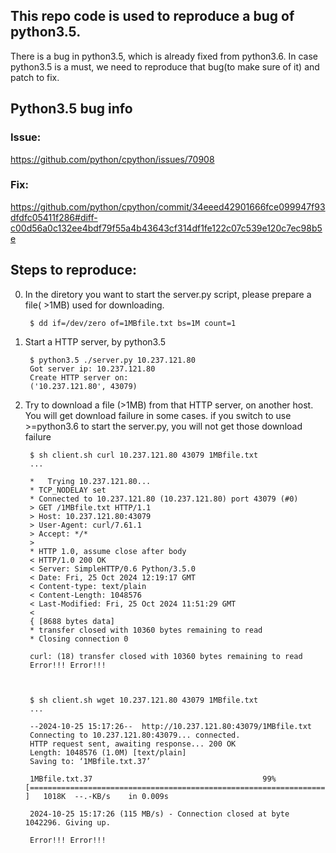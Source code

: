 ## This repo code is used to reproduce a bug of python3.5.

There is a bug in python3.5, which is already fixed from python3.6.
In case python3.5 is a must, we need to reproduce that bug(to make sure of it) and patch to fix.

## Python3.5 bug info
### Issue:
https://github.com/python/cpython/issues/70908

### Fix:
https://github.com/python/cpython/commit/34eeed42901666fce099947f93dfdfc05411f286#diff-c00d56a0c132ee4bdf79f55a4b43643cf314df1fe122c07c539e120c7ec98b5e


## Steps to reproduce:

0) In the diretory you want to start the server.py script, please prepare a file( >1MB) used for downloading.

        $ dd if=/dev/zero of=1MBfile.txt bs=1M count=1

1) Start a HTTP server, by python3.5

        $ python3.5 ./server.py 10.237.121.80
        Got server ip: 10.237.121.80
        Create HTTP server on:
        ('10.237.121.80', 43079)

2) Try to download a file (>1MB) from that HTTP server, on another host.
You will get download failure in some cases.
if you switch to use >=python3.6 to start the server.py, you will not get those download failure


        $ sh client.sh curl 10.237.121.80 43079 1MBfile.txt
        ...

        *   Trying 10.237.121.80...
        * TCP_NODELAY set
        * Connected to 10.237.121.80 (10.237.121.80) port 43079 (#0)
        > GET /1MBfile.txt HTTP/1.1
        > Host: 10.237.121.80:43079
        > User-Agent: curl/7.61.1
        > Accept: */*
        >
        * HTTP 1.0, assume close after body
        < HTTP/1.0 200 OK
        < Server: SimpleHTTP/0.6 Python/3.5.0
        < Date: Fri, 25 Oct 2024 12:19:17 GMT
        < Content-type: text/plain
        < Content-Length: 1048576
        < Last-Modified: Fri, 25 Oct 2024 11:51:29 GMT
        <
        { [8688 bytes data]
        * transfer closed with 10360 bytes remaining to read
        * Closing connection 0

        curl: (18) transfer closed with 10360 bytes remaining to read
        Error!!! Error!!!



        $ sh client.sh wget 10.237.121.80 43079 1MBfile.txt
        ...

        --2024-10-25 15:17:26--  http://10.237.121.80:43079/1MBfile.txt
        Connecting to 10.237.121.80:43079... connected.
        HTTP request sent, awaiting response... 200 OK
        Length: 1048576 (1.0M) [text/plain]
        Saving to: ‘1MBfile.txt.37’

        1MBfile.txt.37                                      99%[=============================================================================================================> ]   1018K  --.-KB/s    in 0.009s

        2024-10-25 15:17:26 (115 MB/s) - Connection closed at byte 1042296. Giving up.

        Error!!! Error!!!






